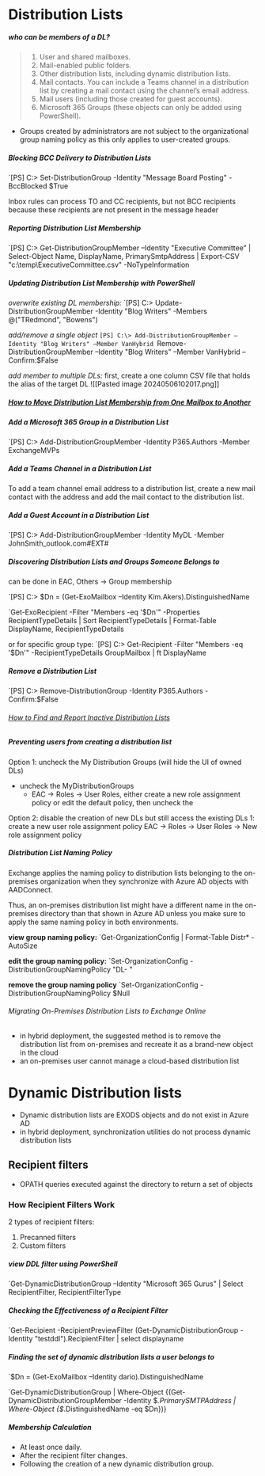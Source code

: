 # Distribution Lists
##### who can be members of a DL?
>1. User and shared mailboxes.
>2. Mail-enabled public folders.
>3. Other distribution lists, including dynamic distribution lists.
>4. Mail contacts. You can include a Teams channel in a distribution list by creating a mail contact using the channel’s email address.
>5. Mail users (including those created for guest accounts).
>6. Microsoft 365 Groups (these objects can only be added using PowerShell).

* Groups created by administrators are not subject to the organizational group naming policy as this only applies to user-created groups.

##### Blocking BCC Delivery to Distribution Lists
`[PS] C:\> Set-DistributionGroup -Identity "Message Board Posting" -BccBlocked $True

Inbox rules can process TO and CC recipients, but not BCC recipients because these recipients are not present in the message header

##### Reporting Distribution List Membership
`[PS] C:\> Get-DistributionGroupMember –Identity "Executive Committee" | Select-Object Name, DisplayName, PrimarySmtpAddress | Export-CSV "c:\temp\ExecutiveCommittee.csv" -NoTypeInformation

##### Updating Distribution List Membership with PowerShell

*overwrite existing DL membership:*
`[PS] C:\> Update-DistributionGroupMember -Identity "Blog Writers" -Members @("TRedmond", "Bowens")

*add/remove a single object*
`[PS] C:\> Add-DistributionGroupMember –Identity "Blog Writers" –Member VanHybrid
`Remove-DistributionGroupMember –Identity "Blog Writers" –Member VanHybrid –Confirm:$False

*add member to multiple DLs:*
first, create a one column CSV file that holds the alias of the target DL
![[Pasted image 20240506102017.png]]

##### [How to Move Distribution List Membership from One Mailbox to Another](https://office365itpros.com/2021/08/04/transfer-distribution-list-mailbox/)


##### Add a Microsoft 365 Group in a Distribution List
`[PS] C:\> Add-DistributionGroupMember -Identity P365.Authors -Member ExchangeMVPs


##### Add a Teams Channel in a Distribution List
To add a team channel email address to a distribution list, create a new mail contact with the address and add the mail contact to the distribution list.


##### Add a Guest Account in a Distribution List
`[PS] C:\> Add-DistributionGroupMember -Identity MyDL -Member JohnSmith_outlook.com#EXT#


##### Discovering Distribution Lists and Groups Someone Belongs to
can be done in EAC, Others -> Group membership

`[PS] C:\> $Dn = (Get-ExoMailbox –Identity Kim.Akers).DistinguishedName

`Get-ExoRecipient -Filter "Members -eq '$Dn'" -Properties RecipientTypeDetails | Sort RecipientTypeDetails | Format-Table DisplayName, RecipientTypeDetails

or for specific group type:
`[PS] C:\> Get-Recipient -Filter "Members -eq '$Dn'" -RecipientTypeDetails GroupMailbox | ft DisplayName


##### Remove a Distribution List
`[PS] C:\> Remove-DistributionGroup -Identity P365.Authors -Confirm:$False

###### [How to Find and Report Inactive Distribution Lists](https://office365itpros.com/2018/11/15/find-inactive-distribution-lists/)


##### Preventing users from creating a distribution list

Option 1: uncheck the My Distribution Groups (will hide the UI of owned DLs)
* uncheck the MyDistributionGroups
	* EAC -> Roles -> User Roles, either create a new role assignment policy or edit the default policy, then uncheck the 

Option 2: disable the creation of new DLs but still access the existing DLs
	1: create a new user role assignment policy
	EAC -> Roles -> User Roles -> New role assignment policy


##### Distribution List Naming Policy

Exchange applies the naming policy to distribution lists belonging to the on-premises organization when they synchronize with Azure AD objects with AADConnect. 

Thus, an on-premises distribution list might have a different name in the on-premises directory than that shown in Azure AD unless you make sure to apply the same naming policy in both environments. 


**view group naming policy:** 
`Get-OrganizationConfig | Format-Table Distr* -AutoSize

**edit the group naming policy:**
`Set-OrganizationConfig -DistributionGroupNamingPolicy "DL-<Department> <GroupName>"

**remove the group naming policy**
`Set-OrganizationConfig -DistributionGroupNamingPolicy $Null


###### Migrating On-Premises Distribution Lists to Exchange Online
* in hybrid deployment, the suggested method is to remove the distribution list from on-premises and recreate it as a brand-new object in the cloud
* an on-premises user cannot manage a cloud-based distribution list


# Dynamic Distribution lists

* Dynamic distribution lists are EXODS objects and do not exist in Azure AD
* in hybrid deployment, synchronization utilities do not process dynamic distribution lists


## Recipient filters
- OPATH queries executed against the directory to return a set of objects

### How Recipient Filters Work
2 types of recipient filters:
1. Precanned filters
2. Custom filters

##### view DDL filter using PowerShell
`Get-DynamicDistributionGroup –Identity "Microsoft 365 Gurus" | Select RecipientFilter, RecipientFilterType

##### Checking the Effectiveness of a Recipient Filter
`Get-Recipient -RecipientPreviewFilter (Get-DynamicDistributionGroup -Identity "testddl").RecipientFilter | select displayname

##### Finding the set of dynamic distribution lists a user belongs to
`$Dn = (Get-ExoMailbox –Identity dario).DistinguishedName

`Get-DynamicDistributionGroup | Where-Object {(Get-DynamicDistributionGroupMember -Identity $_.PrimarySMTPAddress | Where-Object {$_.DistinguishedName -eq $Dn})}

##### Membership Calculation
- At least once daily.
- After the recipient filter changes.
- Following the creation of a new dynamic distribution group.